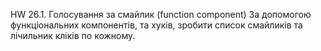 HW 26.1. Голосування за смайлик (function component)
За допомогою функціональних компонентів, та хуків, зробити список смайликів та лічильник кліків по кожному.
